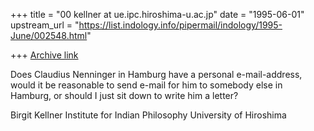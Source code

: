 +++
title = "00 kellner at ue.ipc.hiroshima-u.ac.jp"
date = "1995-06-01"
upstream_url = "https://list.indology.info/pipermail/indology/1995-June/002548.html"

+++
[Archive link](https://list.indology.info/pipermail/indology/1995-June/002548.html)


Does Claudius Nenninger in Hamburg have a personal e-mail-address, would it
be reasonable to send e-mail for him to somebody else in Hamburg, or should
I just sit down to write him a letter?


Birgit Kellner
Institute for Indian Philosophy
University of Hiroshima






